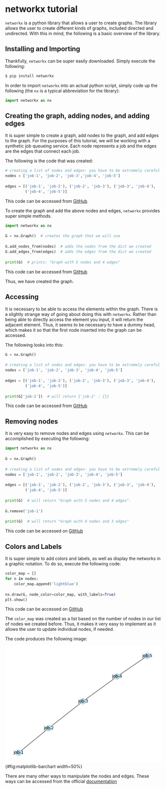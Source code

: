 # networkx tutorial

`networkx` is a python library that allows a user to create graphs. The library allows the user to create different kinds of graphs, included directed and undirected. With this in mind, the following is a basic overview of the library. 

## Installing and Importing

Thankfully, `networkx` can be super easily downloaded. Simply execute the following:

```bash
$ pip install networkx
```

In order to import `networkx` into an actual python script, simply code up the following (the `nx` is a typical abbreviation for the library): 

```python
import networkx as nx
```

## Creating the graph, adding nodes, and adding edges

It is super simple to create a graph, add nodes to the graph, and add edges to the graph. For the purposes of this tutorial, we will be working with a synthetic job queueing service. Each node represents a job and the edges are the edges that connect each job. 

The following is the code that was created:

```python
# creating a list of nodes and edges- you have to be extremely careful not to typo
nodes = ['job-1', 'job-2', 'job-3','job-4', 'job-5']

edges = [('job-1', 'job-2'), ('job-2', 'job-3'), ('job-3', 'job-4'),
         ('job-4', 'job-5')]
```

This code can be accessed from [GitHub](https://github.com/cybertraining-dsc/reu2022/blob/main/project/graphs/graphs-networkx/test-networkx.py)

To create the graph and add the above nodes and edges, `networkx` provides super simple methods.

```python
import networkx as nx 

G = nx.Graph()  # creates the graph that we will use

G.add_nodes_from(nodes)  # adds the nodes from the dict we created
G.add_edges_from(edges)  # adds the edges from the dict we created

print(G)  # prints: "Graph with 5 nodes and 4 edges"
```

This code can be accessed from [GitHub](https://github.com/cybertraining-dsc/reu2022/blob/main/project/graphs/graphs-networkx/test-networkx.py)

Thus, we have created the graph. 

## Accessing

It is necessary to be able to access the elements within the graph. There is a slightly strange way of going about doing this with `networkx`. Rather than being able to directly access the element you input, it will return the adjacent element. Thus, it seems to be necessary to have a dummy head, which makes it so that the first node inserted into the graph can be accessed. 

The following looks into this:

```python
G = nx.Graph()

# creating a list of nodes and edges- you have to be extremely careful not to typo
nodes = ['job-1', 'job-2', 'job-3', 'job-4', 'job-5']

edges = [('job-1', 'job-2'), ('job-2', 'job-3'), ('job-3', 'job-4'),
         ('job-4', 'job-5')]

print(G['job-1'])  # will return {'job-2' : {}}
```

This code can be accessed from [GitHub]()

## Removing nodes

It is very easy to remove nodes and edges using `networkx`. This can be accomplished by executing the following:

```python
import networkx as nx

G = nx.Graph()

# creating a list of nodes and edges- you have to be extremely careful not to typo
nodes = ['job-1', 'job-2', 'job-3', 'job-4', 'job-5']

edges = [('job-1', 'job-2'), ('job-2', 'job-3'), ('job-3', 'job-4'),
         ('job-4', 'job-5')]

print(G)  # will return "Graph with 5 nodes and 4 edges".

G.remove('job-1')

print(G)  # will return "Graph with 4 nodes and 3 edges"
```

This code can be accessed on [GitHub](https://github.com/cybertraining-dsc/reu2022/blob/main/project/graphs/graphs-networkx/test-networkx.py)


## Colors and Labels

It is super simple to add colors and labels, as well as display the networks in a graphic notation. To do so, execute the following code:

```python
color_map = []
for n in nodes:
    color_map.append('lightblue')

nx.draw(G, node_color=color_map, with_labels=True)
plt.show()
```

This code can be accessed on [GitHub](https://github.com/cybertraining-dsc/reu2022/blob/main/project/graphs/graphs-networkx/test-networkx.py)

The `color_map` was created as a list based on the number of nodes in our list of nodes we created before. Thus, it makes it very easy to implement as it allows the user to update individual nodes, if needed.

The code produces the following image:

![network-image created with networkx python package](images/network.png){#fig:matplotlib-barchart width=50%}


There are many other ways to manipulate the nodes and edges. These ways can be accessed from the official [documentation](https://networkx.org/documentation/stable/index.html)
